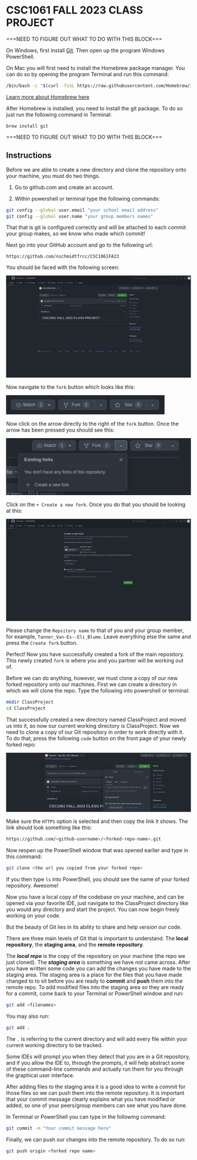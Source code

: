 # CSC1061 FALL 2023 CLASS PROJECT

===NEED TO FIGURE OUT WHAT TO DO WITH THIS BLOCK===

On Windows, first install [Git](https://git-scm.com/download/win). Then open up the program Windows PowerShell.

On Mac you will first need to install the Homebrew package manager. You can do so by opening the program Terminal and run this command:

```bash
/bin/bash -c "$(curl -fsSL https://raw.githubusercontent.com/Homebrew/install/HEAD/install.sh)"
```

[Learn more about Homebrew here](https://brew.sh/)

After Homebrew is installed, you need to install the git package. To do so just run the following command in Terminal:

```homebrew
brew install git
```

===NEED TO FIGURE OUT WHAT TO DO WITH THIS BLOCK===

## Instructions

Before we are able to create a new directory and clone the repository onto your machine, you must do two things.

1. Go to github.com and create an account.

2. Within powershell or terminal type the following commands:

```bash
git config --global user.email "your school email address"
git config --global user.name "your group members names"
```

That that is git is configured correctly and will be attached to each commit your group makes, so we know who made which commit!

Next go into your GitHub account and go to the following url:

```
https://github.com/nschmidtfrcc/CSC1061FA23
```

You should be faced with the following screen:

![CSC git screen](./Assets/csc1061-git-full-window.png)

Now navigate to the `fork` button which looks like this:

![CSC fork button](./Assets/csc-git-fork-button.png)

Now click on the arrow directly to the right of the `fork` button. Once the arrow has been pressed you should see this:

![CSC fork button pushed](./Assets/csc-fork-button-pressed.png)

Click on the `+ Create a new fork`. Once you do that you should be looking at this:

![fork screen](./Assets/fork-screen.png)

Please change the `Repsitory name` to that of you and your group member, for example, `Tanner_Van-Es--Eli_Blume`. Leave everything else the same and press the `Create fork` button.

Perfect! Now you have successfully created a fork of the main repository. This newly created `fork` is where you and you partner will be working out of.

Before we can do anything, however, we must clone a copy of our new forked repository onto our machines. First we can create a directory in which we will clone the repo. Type the following into powershell or terminal:

```bash
mkdir ClassProject
cd ClassProject
```

That successfully created a new directory named ClassProject and moved us into it, so now our current working directory is ClassProject. Now we need to clone a copy of our Git repository in order to work directly with it. To do that, press the following `code` button on the front page of your newly forked repo:

![code button](./Assets/code-button-clone.png)

Make sure the `HTTPS` option is selected and then copy the link it shows. The link should look something like this: 

```bash
https://github.com/<github-username>/<forked-repo-name>.git
```

Now reopen up the PowerShell window that was opened earlier and type in this command:

```bash
git clone <the url you copied from your forked repo>
```

If you then type `ls` into PowerShell, you should see the name of your forked repository. Awesome!

Now you have a local copy of the codebase on your machine, and can be opened via your favorite IDE, just navigate to the ClassProject directory like you would any directory and start the project. You can now begin freely working on your code.

But the beauty of Git lies in its ability to share and help *version* our code.

There are three main levels of Git that is important to understand. The **local repository**, the **staging area**, and the **remote repository**.

The ***local repo*** is the copy of the repository on your machine (the repo we just cloned). The ***staging area*** is something we have not came across. After you have written some code you can add the changes you have made to the staging area. The staging area is a place for the files that you have made changed to to sit before you are ready to **commit** and **push** them into the remote repo. To add modified files into the staging area so they are ready for a commit, come back to your Terminal or PowerShell window and run:

```bash
git add <filenames>
```

You may also run:

```bash
git add .
```

The `.` is referring to the current directory and will add every file within your current working directory to be tracked.

Some IDEs will prompt you when they detect that you are in a Git repository, and if you allow the IDE to, through the prompts, it will help abstract some of these command-line commands and actually run them for you through the graphical user interface.

After adding files to the staging area it is a good idea to write a commit for those files so we can push them into the remote repository. It is important that your commit message clearly explains what you have modified or added, so one of your peers/group members can see what you have done.

In Terminal or PowerShell you can type in the following command:

```bash
git commit -m "Your commit message here"
```

Finally, we can push our changes into the remote repository. To do so run:

```bash
git push origin <forked repo name>
```
